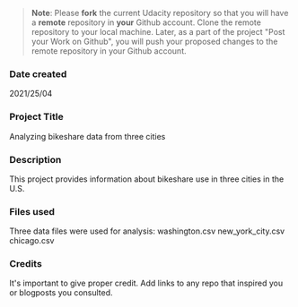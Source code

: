 >**Note**: Please **fork** the current Udacity repository so that you will have a **remote** repository in **your** Github account. Clone the remote repository to your local machine. Later, as a part of the project "Post your Work on Github", you will push your proposed changes to the remote repository in your Github account.

### Date created
2021/25/04

### Project Title
Analyzing bikeshare data from three cities

### Description
This project provides information about bikeshare use in three cities in the U.S.

### Files used
Three data files were used for analysis: 
washington.csv
new_york_city.csv
chicago.csv

### Credits
It's important to give proper credit. Add links to any repo that inspired you or blogposts you consulted.

